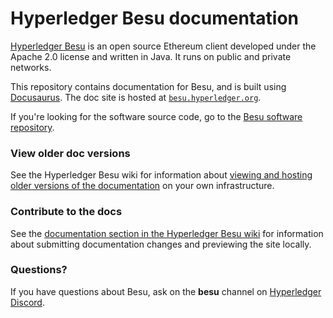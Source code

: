 # Hyperledger Besu documentation

[Hyperledger Besu](https://github.com/hyperledger/besu/) is an open source Ethereum client developed
under the Apache 2.0 license and written in Java. It runs on public and private networks.

This repository contains documentation for Besu, and is built using [Docusaurus](https://docusaurus.io/).
The doc site is hosted at [`besu.hyperledger.org`](https://besu.hyperledger.org).

If you're looking for the software source code, go to the [Besu software repository](https://github.com/hyperledger/besu).

### View older doc versions

See the Hyperledger Besu wiki for information about [viewing and hosting older versions of the documentation](https://wiki.hyperledger.org/display/BESU/View+older+documentation+versions) on your own infrastructure.

### Contribute to the docs

See the [documentation section in the Hyperledger Besu wiki](https://wiki.hyperledger.org/display/BESU/Documentation)
for information about submitting documentation changes and previewing the site locally.

### Questions?

If you have questions about Besu, ask on the **besu** channel on [Hyperledger Discord](https://discord.gg/hyperledger).
